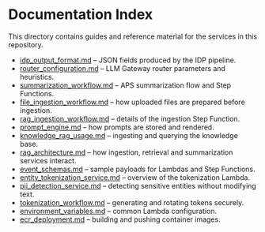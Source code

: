 # Documentation Index

This directory contains guides and reference material for the services in this repository.

- [idp_output_format.md](idp_output_format.md) – JSON fields produced by the IDP pipeline.
- [router_configuration.md](router_configuration.md) – LLM Gateway router parameters and heuristics.
- [summarization_workflow.md](summarization_workflow.md) – APS summarization flow and Step Functions.
- [file_ingestion_workflow.md](file_ingestion_workflow.md) – how uploaded files are prepared before ingestion.
- [rag_ingestion_workflow.md](rag_ingestion_workflow.md) – details of the ingestion Step Function.
- [prompt_engine.md](prompt_engine.md) – how prompts are stored and rendered.
- [knowledge_rag_usage.md](knowledge_rag_usage.md) – ingesting and querying the knowledge base.
- [rag_architecture.md](rag_architecture.md) – how ingestion, retrieval and summarization services interact.
- [event_schemas.md](event_schemas.md) – sample payloads for Lambdas and Step Functions.
- [entity_tokenization_service.md](entity_tokenization_service.md) – overview of the tokenization Lambda.
- [pii_detection_service.md](pii_detection_service.md) – detecting sensitive entities without modifying text.
- [tokenization_workflow.md](tokenization_workflow.md) – generating and rotating tokens securely.
- [environment_variables.md](environment_variables.md) – common Lambda configuration.
- [ecr_deployment.md](ecr_deployment.md) – building and pushing container images.
